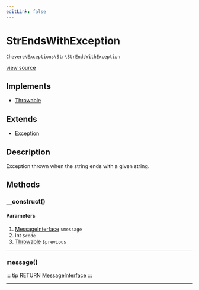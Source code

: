 ```yaml
---
editLink: false
---
```


# StrEndsWithException

`Chevere\Exceptions\Str\StrEndsWithException`

[view source](https://github.com/chevere/chevere/blob/master/exceptions/Str/StrEndsWithException.php)

## Implements

- [Throwable](https://www.php.net/manual/class.throwable)

## Extends

- [Exception](../Core/Exception.md)

## Description

Exception thrown when the string ends with a given string.

## Methods

### __construct()

#### Parameters

1. [MessageInterface](../../Interfaces/Message/MessageInterface.md) `$message`
2. int `$code`
3. [Throwable](https://www.php.net/manual/class.throwable) `$previous`

---

### message()

::: tip RETURN
[MessageInterface](../../Interfaces/Message/MessageInterface.md)
:::

---
